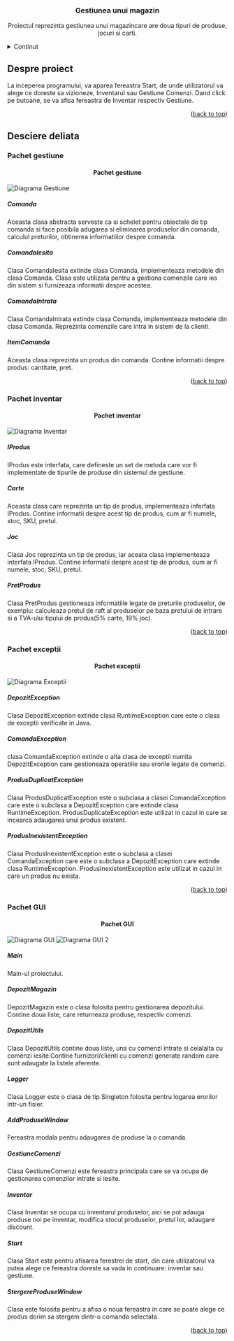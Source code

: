 <h3 align="center">Gestiunea unui magazin</h3>
<p align="center">Proiectul reprezinta gestiunea unui magazincare are doua tipuri de produse, jocuri si carti.</p>

<!-- TABLE OF CONTENTS -->
<details>
  <summary>Continut</summary>
  <ol>
    <li><a href="#about-the-project">Despre proiect</a>
    <li><a href="#descriere-detaliata">Descriere detaliata</a>
      <ol>
    <li><a href="#pachet-gestiune">Pachet gestiune</a>
    <li><a href="#pachet-inventar">Pachet inventar</a>
    <li><a href="#pachet-exceptii">Pachet exceptii</a>
    <li><a href="#pachet-inventar">Pachet GUI</a>
      </ol>
    </li>
  </ol>
</details>

<!-- DESPRE PROIECT -->
## Despre proiect

La inceperea programului, va aparea fereastra Start, de unde utilizatorul va alege ce doreste sa vizioneze, Inventarul sau Gestiune Comenzi. Dand click pe butoane, se va afisa fereastra de Inventar respectiv Gestiune. 
<p align="right">(<a href="#readme-top">back to top</a>)</p>


<!-- DESCRIERE DETALIATA-->
## Desciere deliata
### Pachet gestiune
<h4 align="center">Pachet gestiune</h4>

<img src="Diagrama Gestiune.png" alt="Diagrama Gestiune" title="Diagrama Gestiune">

<h5 align="left">Comanda</h5>
Aceasta clasa abstracta serveste ca si schelet pentru obiectele de tip comanda si face posibila adugarea si eliminarea produselor din comanda, calculul preturilor, obtinerea informatiilor despre comanda.
<h5 align="left">ComandaIesita</h5>
Clasa ComandaIesita extinde clasa Comanda, implementeaza metodele din clasa Comanda. Clasa este utilizata pentru a gestiona comenzile care ies din sistem si furnizeaza informatii despre acestea.
<h5 align="left">ComandaIntrata</h5>
Clasa ComandaIntrata extinde clasa Comanda, implementeaza metodele din clasa Comanda. Reprezinta comenzile care intra in sistem de la clienti.
<h5 align="left">ItemComanda</h5>
Aceasta clasa reprezinta un produs din comanda. Contine informatii despre produs: cantitate, pret.
<p align="right">(<a href="#readme-top">back to top</a>)</p>


### Pachet inventar
<h4 align="center">Pachet inventar</h4>

<img src="Diagrama Inventar.png" alt="Diagrama Inventar" title="Diagrama Inventar">


<h5 align="left">IProdus</h5>
IProdus este interfata, care defineste un set de metoda care vor fi implementate de tipurile de produse din sistemul de gestiune. 
<h5 align="left">Carte</h5>
Aceasta clasa care reprezinta un tip de produs, implementeaza inferfata IProdus. Contine informatii despre acest tip de produs, cum ar fi numele, stoc, SKU, pretul.
<h5 align="left">Joc</h5>
Clasa Joc reprezinta un tip de produs, iar aceata clasa implementeaza interfata IProdus. Contine informatii despre acest tip de produs, cum ar fi numele, stoc, SKU, pretul.
<h5 align="left">PretProdus</h5>
Clasa PretProdus gestioneaza informatiile legate de preturile produselor, de exemplu: calculeaza pretul de raft al produselor pe baza pretului de intrare si a TVA-ului tipului de produs(5% carte, 19% joc).

<p align="right">(<a href="#readme-top">back to top</a>)</p>


### Pachet exceptii
<h4 align="center">Pachet exceptii</h4>

<img src="Diagrama Exceptii.jpg" alt="Diagrama Exceptii" title="Diagrama Exceptii">

<h5 align="left">DepozitException</h5>
Clasa DepozitException extinde clasa RuntimeException care este o clasa de exceptii verificate in Java.
<h5 align="left">ComandaException</h5>
clasa ComandaException extinde o alta clasa de exceptii numita DepozitException care gestioneaza operatiile sau erorile legate de comenzi.
<h5 align="left">ProdusDuplicatException</h5>
Clasa ProdusDuplicatException este o subclasa a clasei ComandaException care este o subclasa a DepozitException care extinde clasa RuntimeException. ProdusDuplicateException este utilizat in cazul in care se incearca adaugarea unui produs existent.
<h5 align="left">ProdusInexistentException</h5>
Clasa ProdusInexistentException este o subclasa a clasei ComandaException care este o subclasa a DepozitException care extinde clasa RuntimeException. ProdusInexistentException este utilizat in cazul in care un produs nu exista.

<p align="right">(<a href="#readme-top">back to top</a>)</p>

### Pachet GUI
<h4 align="center">Pachet GUI</h4>

<img src="Diagrama GUI.png" alt="Diagrama GUI" title="Diagrama GUI">
<img src="Diagrama GUI 2.png" alt="Diagrama GUI 2" title="Diagrama GUI 2">

<h5 align="left">Main</h5>
Main-ul proiectului.
<h5 align="left">DepozitMagazin</h5>
DepozitMagazin este o clasa folosita pentru gestionarea depozitului. Contine doua liste, care returneaza produse, respectiv comenzi.
<h5 align="left">DepozitUtils</h5>
Clasa DepozitUtils contine doua liste, una cu comenzi intrate si celalalta cu comenzi iesite.Contine furnizori/clienti cu comenzi generate random care sunt adaugate la listele aferente.
<h5 align="left">Logger</h5>
Clasa Logger este o clasa de tip Singleton folosita pentru logarea erorilor intr-un fisier.
<h5 align="left">AddProduseWindow</h5>
Fereastra modala pentru adaugarea de produse la o comanda.
<h5 align="left">GestiuneComenzi</h5>
Clasa GestiuneComenzi este fereastra principala care se va ocupa de gestionarea comenzilor intrate si iesite.
<h5 align="left">Inventar</h5>
Clasa Inventar se ocupa cu inventarul produselor, aici se pot adauga produse noi pe inventar, modifica stocul produselor, pretul lor, adaugare discount. 
<h5 align="left">Start</h5>
Clasa Start este pentru afisarea ferestrei de start, din care utilizatorul va putea alege ce fereastra doreste sa vada in continuare: inventar sau gestiune.
<h5 align="left">StergereProduseWindow</h5>
Clasa este folosita pentru a afisa o noua fereastra in care se poate alege ce produs dorim sa stergem dintr-o comanda selectata.




<p align="right">(<a href="#readme-top">back to top</a>)</p>
